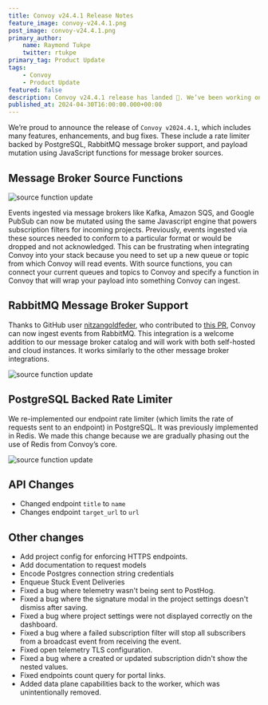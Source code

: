 ```yaml
---
title: Convoy v24.4.1 Release Notes
feature_image: convoy-v24.4.1.png
post_image: convoy-v24.4.1.png
primary_author:
    name: Raymond Tukpe
    twitter: rtukpe
primary_tag: Product Update
tags:
    - Convoy
    - Product Update
featured: false
description: Convoy v24.4.1 release has landed 🎉. We’ve been working on these improvements and we are super excited to share this release. These include a rate limiter backed by PostgreSQL, RabbitMQ message broker support, payload mutation using JavaScript functions for message broker sources, and lots of bug fixes.  
published_at: 2024-04-30T16:00:00.000+00:00
---
```



We’re proud to announce the release of `Convoy v2024.4.1`, which includes many features, enhancements, and bug fixes. These include a rate limiter backed by PostgreSQL, RabbitMQ message broker support, and payload mutation using JavaScript functions for message broker sources.

## Message Broker Source Functions

![source function update](/blog-assets/message_broker_update.png)

Events ingested via message brokers like Kafka, Amazon SQS, and Google PubSub can now be mutated using the same Javascript engine that powers subscription filters for incoming projects. Previously, events ingested via these sources needed to conform to a particular format or would be dropped and not acknowledged. This can be frustrating when integrating Convoy into your stack because you need to set up a new queue or topic from which Convoy will read events. With source functions, you can connect your current queues and topics to Convoy and specify a function in Convoy that will wrap your payload into something Convoy can ingest.

## RabbitMQ Message Broker Support

Thanks to GitHub user [nitzangoldfeder](https://github.com/nitzangoldfeder), who contributed to [this PR](https://github.com/frain-dev/convoy/pull/1911), Convoy can now ingest events from RabbitMQ. This integration is a welcome addition to our message broker catalog and will work with both self-hosted and cloud instances. It works similarly to the other message broker integrations.

![source function update](/blog-assets/rabbitmq_update.png)

## PostgreSQL Backed Rate Limiter

We re-implemented our endpoint rate limiter (which limits the rate of requests sent to an endpoint) in PostgreSQL. It was previously implemented in Redis. We made this change because we are gradually phasing out the use of Redis from Convoy’s core.

![source function update](/blog-assets/rate_limiter_update.png)

## API Changes

- Changed endpoint `title` to `name`
- Changes endpoint `target_url` to `url`

## Other changes

- Add project config for enforcing HTTPS endpoints.
- Add documentation to request models
- Encode Postgres connection string credentials
- Enqueue Stuck Event Deliveries
- Fixed a bug where telemetry wasn't being sent to PostHog.
- Fixed a bug where the signature modal in the project settings doesn't dismiss after saving.
- Fixed a bug where project settings were not displayed correctly on the dashboard.
- Fixed a bug where a failed subscription filter will stop all subscribers from a broadcast event from receiving the event.
- Fixed open telemetry TLS configuration.
- Fixed a bug where a created or updated subscription didn't show the nested values.
- Fixed endpoints count query for portal links.
- Added data plane capabilities back to the worker, which was unintentionally removed.